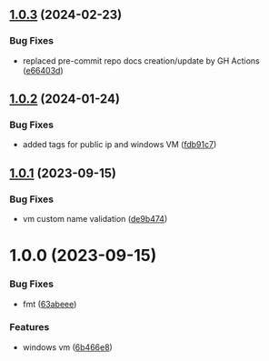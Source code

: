 ## [1.0.3](https://github.com/data-platform-hq/terraform-azurerm-windows-vm/compare/v1.0.2...v1.0.3) (2024-02-23)


### Bug Fixes

* replaced pre-commit repo docs creation/update by GH Actions ([e66403d](https://github.com/data-platform-hq/terraform-azurerm-windows-vm/commit/e66403d17d60e9698321124cf28c99a9bac86778))

## [1.0.2](https://github.com/data-platform-hq/terraform-azurerm-windows-vm/compare/v1.0.1...v1.0.2) (2024-01-24)


### Bug Fixes

* added tags for public ip and windows VM ([fdb91c7](https://github.com/data-platform-hq/terraform-azurerm-windows-vm/commit/fdb91c72c95b10f13a94e8d8806303cbb47b4ee1))

## [1.0.1](https://github.com/data-platform-hq/terraform-azurerm-windows-vm/compare/v1.0.0...v1.0.1) (2023-09-15)


### Bug Fixes

* vm custom name validation ([de9b474](https://github.com/data-platform-hq/terraform-azurerm-windows-vm/commit/de9b474ec5efdfdb6eceeead02e55388d5610c99))

# 1.0.0 (2023-09-15)


### Bug Fixes

* fmt ([63abeee](https://github.com/data-platform-hq/terraform-azurerm-windows-vm/commit/63abeee47ced29d466d904a731e980a90838e12a))


### Features

* windows vm ([6b466e8](https://github.com/data-platform-hq/terraform-azurerm-windows-vm/commit/6b466e8c52aaff0480e62602091bf4576a141ef3))
